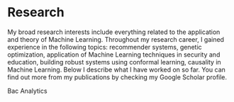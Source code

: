 # Research

My broad research interests include everything related to the application and theory of Machine Learning. Throughout my research career, I gained experience in the following topics: recommender systems, genetic optimization, application of Machine Learning techniques in security and education, building robust systems using conformal learning, causality in Machine Learning. Below I describe what I have worked on so far. You can find out more from my publications by checking my Google Scholar profile.

Bac Analytics
